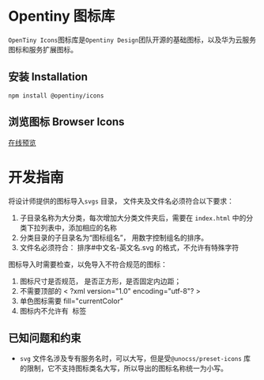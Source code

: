 # Opentiny 图标库 

`OpenTiny Icons`图标库是`Opentiny Design`团队开源的基础图标，以及华为云服务图标和服务扩展图标。

## 安装 Installation

```
npm install @opentiny/icons

```
## 浏览图标 Browser Icons

[在线预览](https://opentiny.github.io/icons)

# 开发指南
 
将设计师提供的图标导入`svgs` 目录， 文件夹及文件名必须符合以下要求：

1. 子目录名称为大分类，每次增加大分类文件夹后，需要在 `index.html` 中的分类下拉列表中，添加相应的名称
2. 分类目录的子目录名为“图标组名”， 用数字控制组名的排序。
3. 文件名必须符合： 排序#中文名-英文名.svg 的格式，不允许有特殊字符

图标导入时需要检查，以免导入不符合规范的图标：

1. 图标尺寸是否规范， 是否正方形，是否固定内边距；
2. 不需要顶部的 < ?xml version="1.0" encoding="utf-8"? >
3. 单色图标需要 fill="currentColor"
4. 图标内不允许有 <image> 标签

## 已知问题和约束

- `svg` 文件名涉及专有服务名时，可以大写，但是受`@unocss/preset-icons` 库的限制，它不支持图标类名大写，所以导出的图标名称统一为小写。
